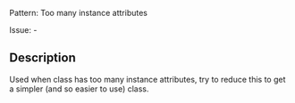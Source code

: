 Pattern: Too many instance attributes

Issue: -

## Description

Used when class has too many instance attributes, try to reduce this to get a simpler (and so easier to use) class.
